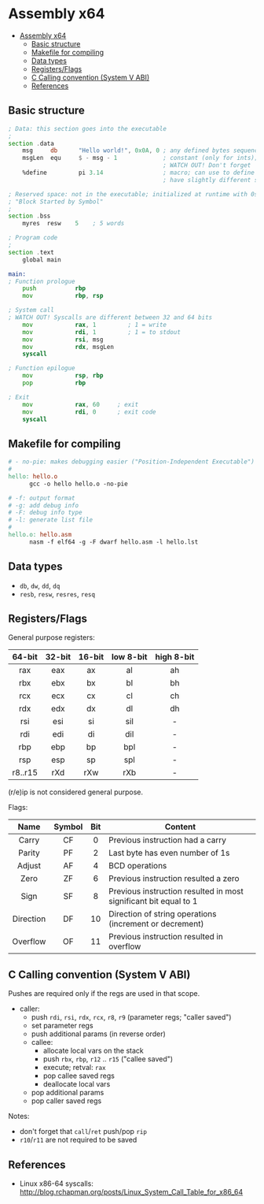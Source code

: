 # Assembly x64

- [Assembly x64](#assembly-x64)
  - [Basic structure](#basic-structure)
  - [Makefile for compiling](#makefile-for-compiling)
  - [Data types](#data-types)
  - [Registers/Flags](#registersflags)
  - [C Calling convention (System V ABI)](#c-calling-convention-system-v-abi)
  - [References](#references)

## Basic structure

```asm
; Data: this section goes into the executable
;
section .data
    msg     db      "Hello world!", 0x0A, 0 ; any defined bytes sequence is called a "string"
    msgLen  equ     $ - msg - 1             ; constant (only for ints); `$` is the current address
                                            ; WATCH OUT! Don't forget `-1` (terminator) when printing a string
    %define         pi 3.14                 ; macro; can use to define non-int pseudo-constants (but they're
                                            ; have slightly different semantics)

; Reserved space: not in the executable; initialized at runtime with 0s
; "Block Started by Symbol"
;
section .bss
    myres  resw    5    ; 5 words

; Program code
;
section .text
    global main

main:
; Function prologue
    push           rbp
    mov            rbp, rsp

; System call
; WATCH OUT! Syscalls are different between 32 and 64 bits
    mov            rax, 1         ; 1 = write
    mov            rdi, 1         ; 1 = to stdout
    mov            rsi, msg
    mov            rdx, msgLen
    syscall

; Function epilogue
    mov            rsp, rbp
    pop            rbp

; Exit
    mov            rax, 60     ; exit
    mov            rdi, 0      ; exit code
    syscall
```

## Makefile for compiling

```makefile
# - no-pie: makes debugging easier ("Position-Independent Executable")
#
hello: hello.o
      gcc -o hello hello.o -no-pie

# -f: output format
# -g: add debug info
# -F: debug info type
# -l: generate list file
#
hello.o: hello.asm
      nasm -f elf64 -g -F dwarf hello.asm -l hello.lst
```

## Data types

- `db`, `dw`, `dd`, `dq`
- `resb`, `resw`, `resres`, `resq`

## Registers/Flags

General purpose registers:

| 64-bit  | 32-bit | 16-bit | low  8-bit | high 8-bit |
| :-----: | :----: | :----: | :--------: | :--------: |
|   rax   |  eax   |   ax   |     al     |     ah     |
|   rbx   |  ebx   |   bx   |     bl     |     bh     |
|   rcx   |  ecx   |   cx   |     cl     |     ch     |
|   rdx   |  edx   |   dx   |     dl     |     dh     |
|   rsi   |  esi   |   si   |    sil     |     -      |
|   rdi   |  edi   |   di   |    dil     |     -      |
|   rbp   |  ebp   |   bp   |    bpl     |     -      |
|   rsp   |  esp   |   sp   |    spl     |     -      |
| r8..r15 |  rXd   |  rXw   |    rXb     |     -      |

(r/e)ip is not considered general purpose.

Flags:

|   Name    | Symbol |  Bit  | Content                                                          |
| :-------: | :----: | :---: | ---------------------------------------------------------------- |
|   Carry   |   CF   |   0   | Previous instruction had a carry                                 |
|  Parity   |   PF   |   2   | Last byte has even number of 1s                                  |
|  Adjust   |   AF   |   4   | BCD operations                                                   |
|   Zero    |   ZF   |   6   | Previous instruction resulted a zero                             |
|   Sign    |   SF   |   8   | Previous instruction resulted in most significant bit equal to 1 |
| Direction |   DF   |  10   | Direction of string operations (increment or decrement)          |
| Overflow  |   OF   |  11   | Previous instruction resulted in overflow                        |

## C Calling convention (System V ABI)

Pushes are required only if the regs are used in that scope.

- caller:
  - push `rdi`, `rsi`, `rdx`, `rcx`, `r8`, `r9` (parameter regs; "caller saved")
  - set parameter regs
  - push additional params (in reverse order)
  - callee:
    - allocate local vars on the stack
    - push `rbx`, `rbp`, `r12` .. `r15` ("callee saved")
    - execute; retval: `rax`
    - pop callee saved regs
    - deallocate local vars
  - pop additional params
  - pop caller saved regs

Notes:

- don't forget that `call`/`ret` push/pop `rip`
- `r10`/`r11` are not required to be saved

## References

- Linux x86-64 syscalls: http://blog.rchapman.org/posts/Linux_System_Call_Table_for_x86_64

